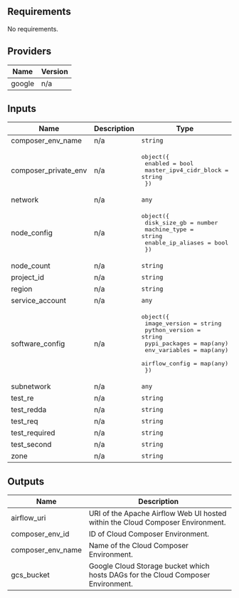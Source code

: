 <!-- BEGINNING OF PRE-COMMIT-TERRAFORM DOCS HOOK -->
## Requirements

No requirements.

## Providers

| Name | Version |
|------|---------|
| google | n/a |

## Inputs

| Name | Description | Type | Default | Required |
|------|-------------|------|---------|:--------:|
| composer\_env\_name | n/a | `string` | n/a | yes |
| composer\_private\_env | n/a | <pre>object({<br>    enabled                = bool<br>    master_ipv4_cidr_block = string<br>  })</pre> | n/a | yes |
| network | n/a | `any` | n/a | yes |
| node\_config | n/a | <pre>object({<br>    disk_size_gb      = number<br>    machine_type      = string<br>    enable_ip_aliases = bool<br>  })</pre> | n/a | yes |
| node\_count | n/a | `string` | n/a | yes |
| project\_id | n/a | `string` | n/a | yes |
| region | n/a | `string` | n/a | yes |
| service\_account | n/a | `any` | n/a | yes |
| software\_config | n/a | <pre>object({<br>    image_version  = string<br>    python_version = string<br>    pypi_packages  = map(any)<br>    env_variables  = map(any)<br>    airflow_config = map(any)<br>  })</pre> | n/a | yes |
| subnetwork | n/a | `any` | n/a | yes |
| test\_re | n/a | `string` | n/a | yes |
| test\_redda | n/a | `string` | n/a | yes |
| test\_req | n/a | `string` | n/a | yes |
| test\_required | n/a | `string` | n/a | yes |
| test\_second | n/a | `string` | n/a | yes |
| zone | n/a | `string` | n/a | yes |

## Outputs

| Name | Description |
|------|-------------|
| airflow\_uri | URI of the Apache Airflow Web UI hosted within the Cloud Composer Environment. |
| composer\_env\_id | ID of Cloud Composer Environment. |
| composer\_env\_name | Name of the Cloud Composer Environment. |
| gcs\_bucket | Google Cloud Storage bucket which hosts DAGs for the Cloud Composer Environment. |

<!-- END OF PRE-COMMIT-TERRAFORM DOCS HOOK -->
